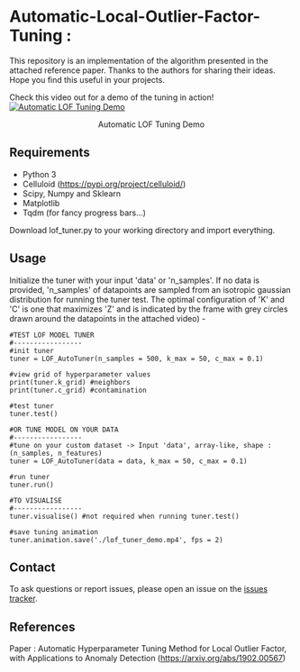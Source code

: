 # Automatic-Local-Outlier-Factor-Tuning : 
This repository is an implementation of the algorithm presented in the attached reference paper. Thanks to the authors for sharing their ideas. Hope you find this useful in your projects. 

Check this video out for a demo of the tuning in action!
[![Automatic LOF Tuning Demo](https://i.imgur.com/Io9GbXo.png)](https://youtu.be/kc1rCc_9Vms)
<div align="center">Automatic LOF Tuning Demo</div>

## Requirements
- Python 3
- Celluloid (https://pypi.org/project/celluloid/)
- Scipy, Numpy and Sklearn
- Matplotlib
- Tqdm (for fancy progress bars...)

Download lof_tuner.py to your working directory and import everything.

## Usage
Initialize the tuner with your input 'data' or 'n_samples'. If no data is provided, 'n_samples' of datapoints are sampled from an isotropic gaussian distribution for running the tuner test. The optimal configuration of 'K' and 'C' is one that maximizes 'Z' and is indicated by the frame with grey circles drawn around the datapoints in the attached video) -
 
```
#TEST LOF MODEL TUNER 
#-----------------
#init tuner
tuner = LOF_AutoTuner(n_samples = 500, k_max = 50, c_max = 0.1)

#view grid of hyperparameter values
print(tuner.k_grid) #neighbors
print(tuner.c_grid) #contamination

#test tuner
tuner.test()

#OR TUNE MODEL ON YOUR DATA 
#-----------------
#tune on your custom dataset -> Input 'data', array-like, shape : (n_samples, n_features)
tuner = LOF_AutoTuner(data = data, k_max = 50, c_max = 0.1)

#run tuner
tuner.run()

#TO VISUALISE 
#-----------------
tuner.visualise() #not required when running tuner.test()

#save tuning animation
tuner.animation.save('./lof_tuner_demo.mp4', fps = 2)

```

## Contact
To ask questions or report issues, please open an issue on the [issues tracker](https://github.com/vsatyakumar/automatic-local-outlier-factor-tuning/issues).

## References
Paper : Automatic Hyperparameter Tuning Method for Local Outlier Factor, with Applications to Anomaly Detection (https://arxiv.org/abs/1902.00567)
